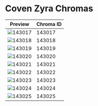 # Coven Zyra Chromas

| Preview | Chroma ID |
|---------|-----------|
| ![143017](https://raw.communitydragon.org/latest/plugins/rcp-be-lol-game-data/global/default/v1/champion-chroma-images/143/143017.png) | 143017 |
| ![143018](https://raw.communitydragon.org/latest/plugins/rcp-be-lol-game-data/global/default/v1/champion-chroma-images/143/143018.png) | 143018 |
| ![143019](https://raw.communitydragon.org/latest/plugins/rcp-be-lol-game-data/global/default/v1/champion-chroma-images/143/143019.png) | 143019 |
| ![143020](https://raw.communitydragon.org/latest/plugins/rcp-be-lol-game-data/global/default/v1/champion-chroma-images/143/143020.png) | 143020 |
| ![143021](https://raw.communitydragon.org/latest/plugins/rcp-be-lol-game-data/global/default/v1/champion-chroma-images/143/143021.png) | 143021 |
| ![143022](https://raw.communitydragon.org/latest/plugins/rcp-be-lol-game-data/global/default/v1/champion-chroma-images/143/143022.png) | 143022 |
| ![143023](https://raw.communitydragon.org/latest/plugins/rcp-be-lol-game-data/global/default/v1/champion-chroma-images/143/143023.png) | 143023 |
| ![143024](https://raw.communitydragon.org/latest/plugins/rcp-be-lol-game-data/global/default/v1/champion-chroma-images/143/143024.png) | 143024 |
| ![143025](https://raw.communitydragon.org/latest/plugins/rcp-be-lol-game-data/global/default/v1/champion-chroma-images/143/143025.png) | 143025 |